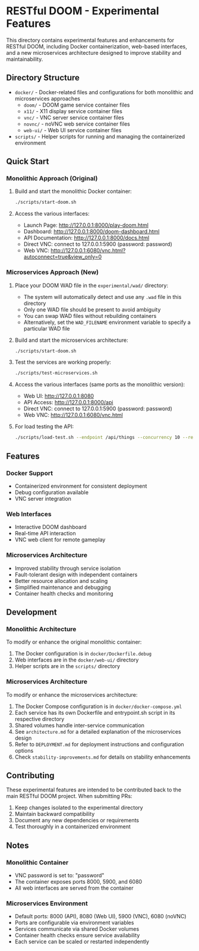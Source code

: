 # RESTful DOOM - Experimental Features

This directory contains experimental features and enhancements for RESTful DOOM, including Docker containerization, web-based interfaces, and a new microservices architecture designed to improve stability and maintainability.

## Directory Structure

- `docker/` - Docker-related files and configurations for both monolithic and microservices approaches
  - `doom/` - DOOM game service container files
  - `x11/` - X11 display service container files
  - `vnc/` - VNC server service container files
  - `novnc/` - noVNC web service container files
  - `web-ui/` - Web UI service container files
- `scripts/` - Helper scripts for running and managing the containerized environment

## Quick Start

### Monolithic Approach (Original)

1. Build and start the monolithic Docker container:
   ```bash
   ./scripts/start-doom.sh
   ```

2. Access the various interfaces:
   - Launch Page: http://127.0.0.1:8000/play-doom.html
   - Dashboard: http://127.0.0.1:8000/doom-dashboard.html
   - API Documentation: http://127.0.0.1:8000/docs.html
   - Direct VNC: connect to 127.0.0.1:5900 (password: password)
   - Web VNC: http://127.0.0.1:6080/vnc.html?autoconnect=true&view_only=0

### Microservices Approach (New)

1. Place your DOOM WAD file in the `experimental/wad/` directory:
   - The system will automatically detect and use any `.wad` file in this directory
   - Only one WAD file should be present to avoid ambiguity
   - You can swap WAD files without rebuilding containers
   - Alternatively, set the `WAD_FILENAME` environment variable to specify a particular WAD file

2. Build and start the microservices architecture:
   ```bash
   ./scripts/start-doom.sh
   ```

2. Test the services are working properly:
   ```bash
   ./scripts/test-microservices.sh
   ```

3. Access the various interfaces (same ports as the monolithic version):
   - Web UI: http://127.0.0.1:8080
   - API Access: http://127.0.0.1:8000/api
   - Direct VNC: connect to 127.0.0.1:5900 (password: password)
   - Web VNC: http://127.0.0.1:6080/vnc.html

4. For load testing the API:
   ```bash
   ./scripts/load-test.sh --endpoint /api/things --concurrency 10 --requests 100
   ```

## Features

### Docker Support
- Containerized environment for consistent deployment
- Debug configuration available
- VNC server integration

### Web Interfaces
- Interactive DOOM dashboard
- Real-time API interaction
- VNC web client for remote gameplay

### Microservices Architecture
- Improved stability through service isolation
- Fault-tolerant design with independent containers
- Better resource allocation and scaling
- Simplified maintenance and debugging
- Container health checks and monitoring

## Development

### Monolithic Architecture
To modify or enhance the original monolithic container:

1. The Docker configuration is in `docker/Dockerfile.debug`
2. Web interfaces are in the `docker/web-ui/` directory
3. Helper scripts are in the `scripts/` directory

### Microservices Architecture
To modify or enhance the microservices architecture:

1. The Docker Compose configuration is in `docker/docker-compose.yml`
2. Each service has its own Dockerfile and entrypoint.sh script in its respective directory
3. Shared volumes handle inter-service communication
4. See `architecture.md` for a detailed explanation of the microservices design
5. Refer to `DEPLOYMENT.md` for deployment instructions and configuration options
6. Check `stability-improvements.md` for details on stability enhancements

## Contributing

These experimental features are intended to be contributed back to the main RESTful DOOM project. When submitting PRs:

1. Keep changes isolated to the experimental directory
2. Maintain backward compatibility
3. Document any new dependencies or requirements
4. Test thoroughly in a containerized environment

## Notes

### Monolithic Container
- VNC password is set to: "password"
- The container exposes ports 8000, 5900, and 6080
- All web interfaces are served from the container

### Microservices Environment
- Default ports: 8000 (API), 8080 (Web UI), 5900 (VNC), 6080 (noVNC)
- Ports are configurable via environment variables
- Services communicate via shared Docker volumes
- Container health checks ensure service availability
- Each service can be scaled or restarted independently
